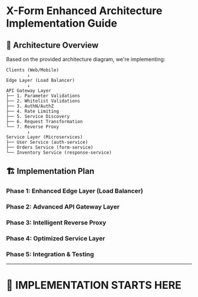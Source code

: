 # X-Form Enhanced Architecture Implementation Guide

## 🎯 **Architecture Overview**

Based on the provided architecture diagram, we're implementing:

```
Clients (Web/Mobile)
        ↓
Edge Layer (Load Balancer)
        ↓
API Gateway Layer
├── 1. Parameter Validations
├── 2. Whitelist Validations  
├── 3. AuthN/AuthZ
├── 4. Rate Limiting
├── 5. Service Discovery
├── 6. Request Transformation
└── 7. Reverse Proxy
        ↓
Service Layer (Microservices)
├── User Service (auth-service)
├── Orders Service (form-service)  
└── Inventory Service (response-service)
```

## 🏗️ **Implementation Plan**

### Phase 1: Enhanced Edge Layer (Load Balancer)
### Phase 2: Advanced API Gateway Layer
### Phase 3: Intelligent Reverse Proxy
### Phase 4: Optimized Service Layer
### Phase 5: Integration & Testing

---

# 🚀 **IMPLEMENTATION STARTS HERE**
